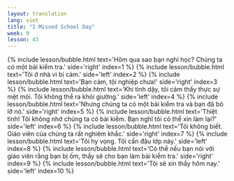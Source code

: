 ```yaml
---
layout: translation
lang: viet
title: "I Missed School Day"
week: 9
lesson: 43
---
```


{% include lesson/bubble.html text='Hôm qua sao bạn nghỉ học? Chúng ta có một bài kiểm tra.' side='right' index=1 %}
{% include lesson/bubble.html text='Tôi ở nhà vì bị cảm.' side='left' index=2 %}
{% include lesson/bubble.html text='Bạn cảm, tội nghiệp chưa!' side='right' index=3 %}
{% include lesson/bubble.html text='Khi tỉnh dậy, tôi cảm thấy thực sự mệt mỏi. Tôi không thể ra khỏi giường.' side='left' index=4 %}
{% include lesson/bubble.html text='Nhưng chúng ta có một bài kiểm tra và bạn đã bỏ lỡ nó.' side='right' index=5 %}
{% include lesson/bubble.html text='Thiệt tình! Tôi không nhớ chúng ta có bài kiểm. Bạn nghĩ tôi có thể xin làm lại?' side='left' index=6 %}
{% include lesson/bubble.html text='Tôi không biết. Giáo viên của chúng ta rất nghiêm khắc.' side='right' index=7 %}
{% include lesson/bubble.html text='Tôi hy vọng. Tôi cần đậu lớp này.' side='left' index=8 %}
{% include lesson/bubble.html text='Có thể nếu bạn nói với giáo viên rằng bạn bị ốm, thầy sẽ cho bạn làm bài kiểm tra.' side='right' index=9 %}
{% include lesson/bubble.html text='Tôi sẽ xin thầy hôm nay.' side='left' index=10 %}
